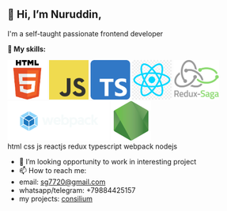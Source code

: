 ## 👋 Hi, I’m Nuruddin, 
I'm a self-taught passionate frontend developer

**🌱 My skills:**

<code><img height="80"  alt="javascript" src="/images.png" style="background:white;"></code>
<code><img height="80"  alt="javascript" src="/800px-JavaScript-logo.png"></code>
<code><img height="80"  alt="react" src="/Typescript_logo_2020.svg.png"></code>
<code><img height="80"  alt="react" src="/download.png"></code>
<code><img height="80"  alt="typescript" src="/Redux-Saga-Logo-Portrait.png"></code>
<code><img height="80" alt="graphql" src="/logo-on-dark-bg.png"></code>
<code><img height="80" alt="nodejs" src="https://raw.githubusercontent.com/github/explore/80688e429a7d4ef2fca1e82350fe8e3517d3494d/topics/nodejs/nodejs.png"></code>  
html css js reactjs redux typescript webpack nodejs
- 💞️ I’m looking opportunity to work in interesting project
- 📫 How to reach me: 
- email: sg7720@gmail.com
- whatsapp/telegram: +79884425157
- my projects: [consilium](https://github.com/Nuruddin999/consilium_demo)

<!---
Nuruddin999/Nuruddin999 is a ✨ special ✨ repository because its `README.md` (this file) appears on your GitHub profile.
You can click the Preview link to take a look at your changes.
--->
